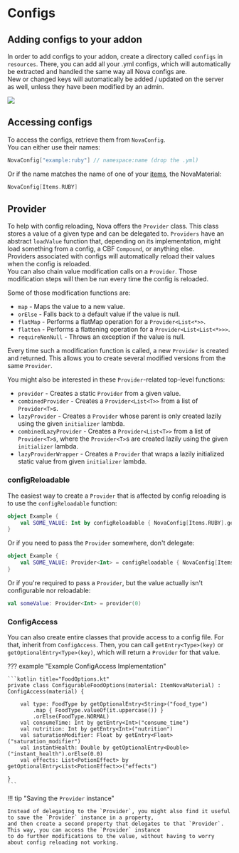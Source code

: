 # Configs

## Adding configs to your addon
In order to add configs to your addon, create a directory called `configs` in `resources`. There, you can add all
your .yml configs, which will automatically be extracted and handled the same way all Nova configs are.  
New or changed keys will automatically be added / updated on the server as well, unless they have been modified by an admin.

![](https://i.imgur.com/NdG1uX8.png)

## Accessing configs
To access the configs, retrieve them from `NovaConfig`.  
You can either use their names:
```kotlin
NovaConfig["example:ruby"] // namespace:name (drop the .yml)
```
Or if the name matches the name of one of your [items](items/registering-materials.md), the NovaMaterial:
```kotlin
NovaConfig[Items.RUBY]
```

## Provider

To help with config reloading, Nova offers the `Provider` class. This class stores a value of a given type and can be
delegated to. `Providers` have an abstract `loadValue` function that, depending on its implementation, might load something
from a config, a CBF `Compound`, or anything else.  
Providers associated with configs will automatically reload their values when the config is reloaded.  
You can also chain value modification calls on a `Provider`. Those modification steps will then be run every time the
config is reloaded.

Some of those modification functions are:

* `map` - Maps the value to a new value.
* `orElse` - Falls back to a default value if the value is null.
* `flatMap` - Performs a flatMap operation for a `Provider<List<*>>`.
* `flatten` - Performs a flattening operation for a `Provider<List<List<*>>>`.
* `requireNonNull` - Throws an exception if the value is null.

Every time such a modification function is called, a new `Provider` is created and returned. This allows you to create
several modified versions from the same `Provider`.

You might also be interested in these `Provider`-related top-level functions:

* `provider` - Creates a static `Provider` from a given value.
* `combinedProvider` - Creates a `Provider<List<T>>` from a list of `Provider<T>`s.
* `lazyProvider` - Creates a `Provider` whose parent is only created lazily using the given `initializer` lambda.
* `combinedLazyProvider` - Creates a `Provider<List<T>>` from a list of `Provider<T>`s, where the `Provider<T>`s are
  created lazily using the given `initializer` lambda.
* `lazyProviderWrapper` - Creates a `Provider` that wraps a lazily initialized static value from given `initializer`
  lambda.

### configReloadable
The easiest way to create a `Provider` that is affected by config reloading is to use the `configReloadable` function:

```kotlin
object Example {
    val SOME_VALUE: Int by configReloadable { NovaConfig[Items.RUBY].getInt("some_value") }
}
```

Or if you need to pass the `Provider` somewhere, don't delegate:

```kotlin
object Example {
    val SOME_VALUE: Provider<Int> = configReloadable { NovaConfig[Items.RUBY].getInt("some_value") }
}
```

Or if you're required to pass a `Provider`, but the value actually isn't configurable nor reloadable:

```kotlin
val someValue: Provider<Int> = provider(0)
```

### ConfigAccess

You can also create entire classes that provide access to a config file. For that, inherit from `ConfigAccess`.
Then, you can call `getEntry<Type>(key)` or `getOptionalEntry<Type>(key)`, which will return a `Provider` for that value.

??? example "Example ConfigAccess Implementation"

    ```kotlin title="FoodOptions.kt"
    private class ConfigurableFoodOptions(material: ItemNovaMaterial) : ConfigAccess(material) {
        
        val type: FoodType by getOptionalEntry<String>("food_type")
            .map { FoodType.valueOf(it.uppercase()) }
            .orElse(FoodType.NORMAL)
        val consumeTime: Int by getEntry<Int>("consume_time")
        val nutrition: Int by getEntry<Int>("nutrition")
        val saturationModifier: Float by getEntry<Float>("saturation_modifier")
        val instantHealth: Double by getOptionalEntry<Double>("instant_health").orElse(0.0)
        val effects: List<PotionEffect> by getOptionalEntry<List<PotionEffect>>("effects")
        
    }
    ```

!!! tip "Saving the `Provider` instance"

    Instead of delegating to the `Provider`, you might also find it useful to save the `Provider` instance in a property,
    and then create a second property that delegates to that `Provider`. This way, you can access the `Provider` instance
    to do further modifications to the value, without having to worry about config reloading not working. 